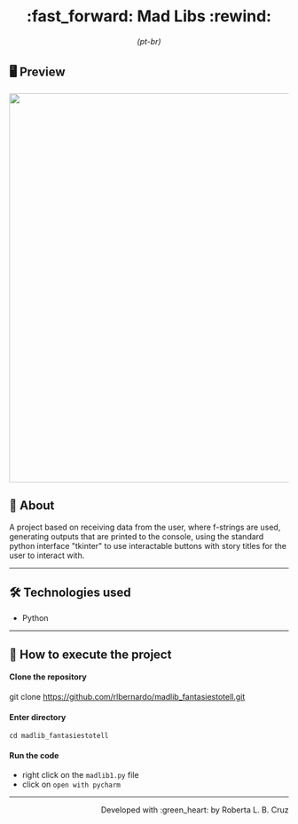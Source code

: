 <h1 align = "center"> :fast_forward: Mad Libs :rewind: </h1>
<h6 align = "center">(pt-br)</h6>

## 🖥 Preview
<p align = "center">
  <img src = "https://github.com/xxxx" width = "702" height = "auto">
</p>

## 📖 About
<p>A project based on receiving data from the user, where f-strings are used, generating outputs that are printed to the console, using the standard python interface "tkinter" to use interactable buttons with story titles for the user to interact with.</p>

---

## 🛠 Technologies used
- Python

---


## 🚀 How to execute the project
#### Clone the repository
git clone https://github.com/rlbernardo/madlib_fantasiestotell.git

#### Enter directory
`cd madlib_fantasiestotell`

#### Run the code
- right click on the `madlib1.py` file
- click on `open with pycharm`

---
<p align = "right">Developed with :green_heart: by Roberta L. B. Cruz</p>
